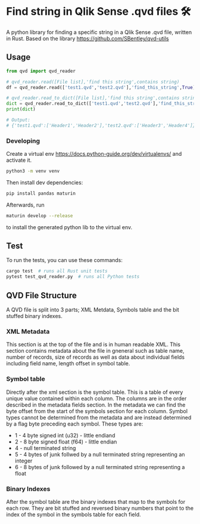 # Find string in Qlik Sense .qvd files 🛠

A python library for finding a specific string in a Qlik Sense .qvd file, written in Rust. 
Based on the library https://github.com/SBentley/qvd-utils 

<!--
## Install

Install from PyPi https://pypi.org/project/qvd/

```sh
pip install qvd
```
-->

## Usage

```python
from qvd import qvd_reader

# qvd_reader.read([File list],'find this string',contains string)
df = qvd_reader.read(['test1.qvd','test2.qvd'],'find_this_string',True)

# qvd_reader.read_to_dict([File list],'find this string',contains string)
dict = qvd_reader.read_to_dict(['test1.qvd','test2.qvd'],'find_this_string',True)
print(dict)

# Output:
# {'test1.qvd':['Header1','Header2'],'test2.qvd':['Header3','Header4']}
```

### Developing

Create a virtual env https://docs.python-guide.org/dev/virtualenvs/ and activate it.

```sh
python3 -m venv venv
```

Then install dev dependencies:

```sh
pip install pandas maturin
```

Afterwards, run 

```sh
maturin develop --release
```

to install the generated python lib to the virtual env.

## Test

To run the tests, you can use these commands:

```sh
cargo test  # runs all Rust unit tests
pytest test_qvd_reader.py  # runs all Python tests
```

## QVD File Structure

A QVD file is split into 3 parts; XML Metdata, Symbols table and the bit
stuffed binary indexes.

### XML Metadata

This section is at the top of the file and is in human readable XML. This
section contains metadata about the file in gneneral such as table name, number
of records, size of records as well as data about individual fields including
field name, length offset in symbol table.

### Symbol table

Directly after the xml section is the symbol table. This is a table of every
unique value contained within each column. The columns are in the order
described in the metadata fields section. In the metadata we can find the byte
offset from the start of the symbols section for each column. Symbol types
cannot be determined from the metadata and are instead determined by a flag
byte preceding each symbol. These types are:

* 1 - 4 byte signed int (u32) - little endiand
* 2 - 8 byte signed float (f64) - little endian
* 4 - null terminated string
* 5 - 4 bytes of junk follwed by a null terminated string representing an integer
* 6 - 8 bytes of junk followed by a null terminated string representing a float

### Binary Indexes

After the symbol table are the binary indexes that map to the symbols for each
row. They are bit stuffed and reversed binary numbers that point to the index
of the symbol in the symbols table for each field.
